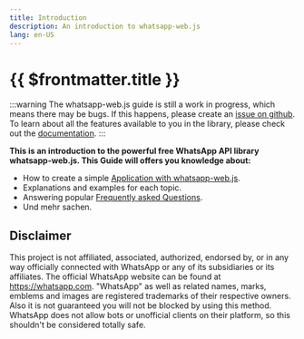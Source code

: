 ```yaml
---
title: Introduction
description: An introduction to whatsapp-web.js
lang: en-US
---
```


# {{ $frontmatter.title }}

:::warning
The whatsapp-web.js guide is still a work in progress, which means there may be bugs. If this happens, please create an [issue on github](https://github.com/wwebjs/wwebjs.dev/issues/new). To learn about all the features available to you in the library, please check out the [documentation](https://docs.wwebjs.dev/).
:::

**This is an introduction to the powerful free WhatsApp API library whatsapp-web.js. This Guide will offers you knowledge about:**

- How to create a simple [Application with whatsapp-web.js](/guide/v2/creating-your-app/).
- Explanations and examples for each topic.
- Answering popular [Frequently asked Questions](/guide/v2/popular-topics/faq).
- Und mehr sachen.

## Disclaimer

This project is not affiliated, associated, authorized, endorsed by, or in any way officially connected with WhatsApp or any of its subsidiaries or its affiliates. The official WhatsApp website can be found at https://whatsapp.com. "WhatsApp" as well as related names, marks, emblems and images are registered trademarks of their respective owners. Also it is not guaranteed you will not be blocked by using this method. WhatsApp does not allow bots or unofficial clients on their platform, so this shouldn't be considered totally safe.

<!--- Create your Website/App/Bots/and more -> //create changing HTML on this 
Message: Maybe you create a .....
Maybe you create a extension
Maybe you create a bot
Maybe you create a app
Maybe you create a ticket tool
Maybe you create a authentication Systeam
Maybe you create a framework
Maybe you create a service
--->
